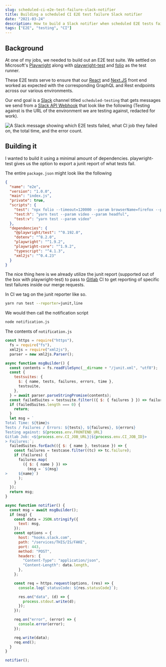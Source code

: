 ```yaml
---
slug: scheduled-ci-e2e-test-failure-slack-notifier
title: Building a scheduled CI E2E test failure Slack notifier
date: "2021-03-24"
description: How to build a Slack notifier when scheduled E2E tests fail.
tags: ["E2E", "testing", "CI"]
---
```


## Background

At one of my jobs, we needed to build out an E2E test suite. We settled on
Microsoft's [Playwright](https://playwright.dev/) along with
[playwright-test](https://github.com/microsoft/playwright-test) and
[folio](https://github.com/microsoft/folio) as the test runner.

These E2E tests serve to ensure that our [React](https://reactjs.org/) and
[Next.JS](https://nextjs.org/) front end worked as expected with the
corresponding GraphQL and Rest endpoints across our various environments.

Our end goal is a [Slack](https://slack.com/) channel titled `scheduled-testing`
that gets messages we send from a
[Slack API Webhook](https://api.slack.com/messaging/webhooks) that look like the
following (Testing against is the URL of the environment we are testing against,
redacted for work).

![A Slack message showing which E2E tests failed, what CI job they failed on, the total time, and the error count.](/images/post/2021_03_24_scheduled-ci-e2e-test-failure-slack-notification/slack-notification-for-failed-e2e-tests.jpg)

## Building it

I wanted to build it using a minimal amount of dependencies. playwright-test
gives us the option to export a junit report of what tests fail.

The entire `package.json` might look like the following

```json
{
  "name": "e2e",
  "version": "1.0.0",
  "main": "index.js",
  "private": true,
  "scripts": {
    "test": "npx folio --timeout=120000 --param browserName=firefox --param screenshotOnFailure",
    "test:h": "yarn test --param video --param headful",
    "test:v": "yarn test --param video"
  },
  "dependencies": {
    "@playwright/test": "^0.192.0",
    "dotenv": "^8.2.0",
    "playwright": "^1.9.2",
    "playwright-core": "^1.9.2",
    "typescript": "^4.1.3",
    "xml2js": "^0.4.23"
  }
}
```

The nice thing here is we already utilize the junit report (supported out of the
box with playwright-test) to pass to [Gitlab](https://gitlab.com/) CI to get
reporting of specific test failures inside our merge requests.

In CI we tag on the junit reporter like so.

```bash
yarn run test --reporter=junit,line
```

We would then call the notification script

```bash
node notification.js
```

The contents of `notification.js`

```javascript
const https = require("https"),
  fs = require("fs"),
  xml2js = require("xml2js"),
  parser = new xml2js.Parser();

async function msgBuilder() {
  const contents = fs.readFileSync(__dirname + "/junit.xml", "utf8");
  const {
    testsuites: {
      $: { name, tests, failures, errors, time },
      testsuite,
    },
  } = await parser.parseStringPromise(contents);
  const failedSuites = testsuite.filter(({ $: { failures } }) => failures > 0);
  if (failedSuites.length === 0) {
    return;
  }
  let msg = `
Total Time: ${time}s
Tests / Failures / Errors: ${tests}, ${failures}, ${errors}
Testing against: ${process.env.FRONTEND_URL}
Gitlab Job: <${process.env.CI_JOB_URL}|${process.env.CI_JOB_ID}>
> Failures:`;
  failedSuites.forEach(({ $: { name }, testcase }) => {
    const failures = testcase.filter((tc) => tc.failure);
    if (failures) {
      failures.map(
        ({ $: { name } }) =>
          (msg = `${msg}
>     ${name}`)
      );
    }
  });
  return msg;
}

async function notifier() {
  const msg = await msgBuilder();
  if (msg) {
    const data = JSON.stringify({
      text: msg,
    });
    const options = {
      host: "hooks.slack.com",
      path: "/services/THIS/IS/FAKE",
      port: 443,
      method: "POST",
      headers: {
        "Content-Type": "application/json",
        "Content-Length": data.length,
      },
    };

    const req = https.request(options, (res) => {
      console.log(`statusCode: ${res.statusCode}`);

      res.on("data", (d) => {
        process.stdout.write(d);
      });
    });

    req.on("error", (error) => {
      console.error(error);
    });

    req.write(data);
    req.end();
  }
}

notifier();
```
